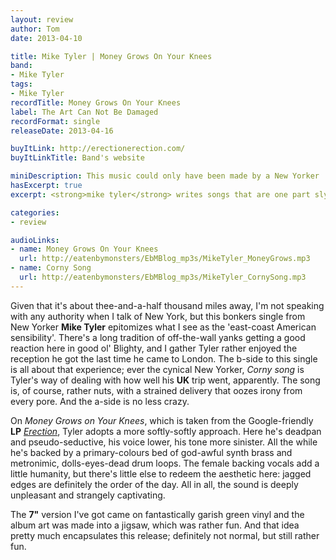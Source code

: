 ```yaml
---
layout: review
author: Tom
date: 2013-04-10

title: Mike Tyler | Money Grows On Your Knees
band:
- Mike Tyler
tags:
- Mike Tyler
recordTitle: Money Grows On Your Knees
label: The Art Can Not Be Damaged
recordFormat: single
releaseDate: 2013-04-16

buyItLink: http://erectionerection.com/
buyItLinkTitle: Band's website

miniDescription: This music could only have been made by a New Yorker
hasExcerpt: true
excerpt: <strong>mike tyler</strong> writes songs that are one part sly intelligence to two parts batshitcrazy.

categories:
- review

audioLinks:
- name: Money Grows On Your Knees
  url: http://eatenbymonsters/EbMBlog_mp3s/MikeTyler_MoneyGrows.mp3
- name: Corny Song
  url: http://eatenbymonsters/EbMBlog_mp3s/MikeTyler_CornySong.mp3
---
```


Given that it's about thee-and-a-half thousand miles away, I'm not speaking with any authority when I talk of New York, but this bonkers single from New Yorker **Mike Tyler** epitomizes what I see as the 'east-coast American sensibility'. There's a long tradition of off-the-wall yanks getting a good reaction here in good ol' Blighty, and I gather Tyler rather enjoyed the reception he got the last time he came to London. The b-side to this single is all about that experience; ever the cynical New Yorker, *Corny song* is Tyler's way of dealing with how well his **UK** trip went, apparently. The song is, of course, rather nuts, with a strained delivery that oozes irony from every pore. And the a-side is no less crazy.

On *Money Grows on Your Knees*, which is taken from the Google-friendly **LP** [*Erection*](http://www.amazon.co.uk/gp/product/B008HFS3VI/ref=as_li_ss_tl?ie=UTF8&camp=1634&creative=19450&creativeASIN=B008HFS3VI&linkCode=as2&tag=eatebymons-21), Tyler adopts a more softly-softly approach. Here he's deadpan and pseudo-seductive, his voice lower, his tone more sinister. All the while he's backed by a primary-colours bed of god-awful synth brass and metronimic, dolls-eyes-dead drum loops. The female backing vocals add a little humanity, but there's little else to redeem the aesthetic here: jagged edges are definitely the order of the day. All in all, the sound is deeply unpleasant and strangely captivating.

The **7"** version I've got came on fantastically garish green vinyl and the album art was made into a jigsaw, which was rather fun. And that idea pretty much encapsulates this release; definitely not normal, but still rather fun.
